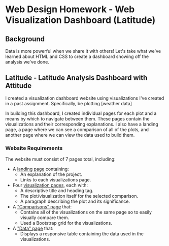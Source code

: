 # Web Design Homework - Web Visualization Dashboard (Latitude)

## Background

Data is more powerful when we share it with others! Let's take what we've learned about HTML and CSS to create a dashboard showing off the analysis we've done.
## Latitude - Latitude Analysis Dashboard with Attitude

I created a visualization dashboard website using visualizations I've created in a past assignment. Specifically, be plotting [weather data]

In building this dashboard, I created individual pages for each plot and a means by which to navigate between them. These pages contain the visualizations and their corresponding explanations. I also have a landing page, a page where we can see a comparison of all of the plots, and another page where we can view the data used to build them.

### Website Requirements

The website must consist of 7 pages total, including:

* A [landing page](#landing-page) containing:
  * An explanation of the project.
  * Links to each visualizations page.
* Four [visualization pages](#visualization-pages), each with:
  * A descriptive title and heading tag.
  * The plot/visualization itself for the selected comparison.
  * A paragraph describing the plot and its significance.
* A ["Comparisons" page](#comparisons-page) that:
  * Contains all of the visualizations on the same page so to easily visually compare them.
  * Used a Bootstrap grid for the visualizations.
* A ["Data" page](#data-page) that:
  * Displays a responsive table containing the data used in the visualizations.
    